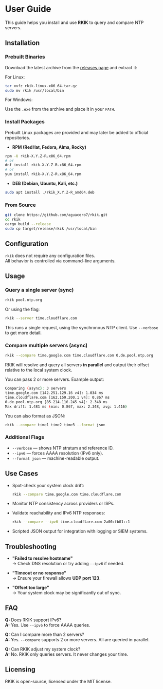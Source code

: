 # User Guide

This guide helps you install and use **RKIK** to query and compare NTP servers.

## Installation

### Prebuilt Binaries

Download the latest archive from the [releases page](https://github.com/aguacero7/rkik/releases/latest) and extract it:

For Linux:

```bash
tar xvfz rkik-linux-x86_64.tar.gz
sudo mv rkik /usr/local/bin
```

For Windows:

Use the `.exe` from the archive and place it in your `PATH`.

### Install Packages

Prebuilt Linux packages are provided and may later be added to official repositories.

- **RPM (RedHat, Fedora, Alma, Rocky)**

```bash
rpm -U rkik-X.Y.Z-R.x86_64.rpm
# or
dnf install rkik-X.Y.Z-R.x86_64.rpm
# or
yum install rkik-X.Y.Z-R.x86_64.rpm
```

- **DEB (Debian, Ubuntu, Kali, etc.)**

```bash
sudo apt install ./rkik_X.Y.Z-R_amd64.deb
```

### From Source

```bash
git clone https://github.com/aguacero7/rkik.git
cd rkik
cargo build --release
sudo cp target/release/rkik /usr/local/bin
```

## Configuration

`rkik` does not require any configuration files.  
All behavior is controlled via command-line arguments.

## Usage

### Query a single server (sync)

```bash
rkik pool.ntp.org
```

Or using the flag:

```bash
rkik --server time.cloudflare.com
```

This runs a single request, using the synchronous NTP client. Use `--verbose` to get more detail.

### Compare multiple servers (async)

```bash
rkik --compare time.google.com time.cloudflare.com 0.de.pool.ntp.org
```

RKIK will resolve and query all servers **in parallel** and output their offset relative to the local system clock.

You can pass 2 or more servers. Example output:

```bash
Comparing (async): 3 servers
time.google.com [142.251.129.16 v4]: 1.034 ms
time.cloudflare.com [162.159.200.1 v4]: 0.867 ms
0.de.pool.ntp.org [85.214.110.245 v4]: 2.348 ms
Max drift: 1.481 ms (min: 0.867, max: 2.348, avg: 1.416)
```

You can also format as JSON:

```bash
rkik --compare time1 time2 time3 --format json
```

### Additional Flags

- `--verbose` — shows NTP stratum and reference ID.
- `--ipv6` — forces AAAA resolution (IPv6 only).
- `--format json` — machine-readable output.

## Use Cases

- Spot-check your system clock drift:
  ```bash
  rkik --compare time.google.com time.cloudflare.com
  ```

- Monitor NTP consistency across providers or ISPs.
- Validate reachability and IPv6 NTP responses:
  ```bash
  rkik --compare --ipv6 time.cloudflare.com 2a00:fb01::1
  ```

- Scripted JSON output for integration with logging or SIEM systems.

## Troubleshooting

- **"Failed to resolve hostname"**  
  → Check DNS resolution or try adding `--ipv6` if needed.

- **"Timeout or no response"**  
  → Ensure your firewall allows **UDP port 123**.

- **"Offset too large"**  
  → Your system clock may be significantly out of sync.

## FAQ

**Q:** Does RKIK support IPv6?  
**A:** Yes. Use `--ipv6` to force AAAA queries.

**Q:** Can I compare more than 2 servers?  
**A:** Yes. `--compare` supports 2 or more servers. All are queried in parallel.

**Q:** Can RKIK adjust my system clock?  
**A:** No. RKIK only queries servers. It never changes your time.

## Licensing

RKIK is open-source, licensed under the MIT license.
